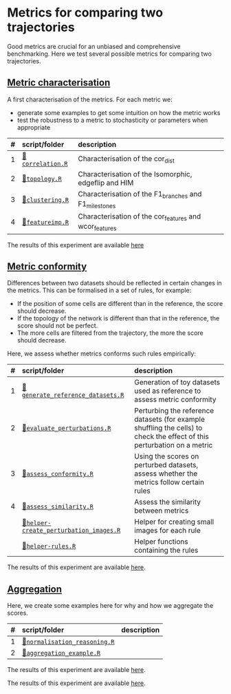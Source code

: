 
# Metrics for comparing two trajectories

Good metrics are crucial for an unbiased and comprehensive benchmarking.
Here we test several possible metrics for comparing two trajectories.

## [Metric characterisation](01-metric_characterisation)

A first characterisation of the metrics. For each metric we:

  - generate some examples to get some intuition on how the metric works
  - test the robustness to a metric to stochasticity or parameters when
    appropriate

| \# | script/folder                                                   | description                                                                |
| :- | :-------------------------------------------------------------- | :------------------------------------------------------------------------- |
| 1  | [📄`correlation.R`](01-metric_characterisation/01-correlation.R) | Characterisation of the cor<sub>dist</sub>                                 |
| 2  | [📄`topology.R`](01-metric_characterisation/02-topology.R)       | Characterisation of the Isomorphic, edgeflip and HIM                       |
| 3  | [📄`clustering.R`](01-metric_characterisation/03-clustering.R)   | Characterisation of the F1<sub>branches</sub> and F1<sub>milestones</sub>  |
| 4  | [📄`featureimp.R`](01-metric_characterisation/04-featureimp.R)   | Characterisation of the cor<sub>features</sub> and wcor<sub>features</sub> |

The results of this experiment are available
[here](https://github.com/dynverse/dynbenchmark_results/tree/master/02-metrics/01-metric_characterisation)

## [Metric conformity](02-metric_conformity)

Differences between two datasets should be reflected in certain changes
in the metrics. This can be formalised in a set of rules, for example:

  - If the position of some cells are different than in the reference,
    the score should decrease.
  - If the topology of the network is different than that in the
    reference, the score should not be perfect.
  - The more cells are filtered from the trajectory, the more the score
    should decrease.

Here, we assess whether metrics conforms such rules
empirically:

| \# | script/folder                                                                                      | description                                                                                                              |
| :- | :------------------------------------------------------------------------------------------------- | :----------------------------------------------------------------------------------------------------------------------- |
| 1  | [📄`generate_reference_datasets.R`](02-metric_conformity/01-generate_reference_datasets.R)          | Generation of toy datasets used as reference to assess metric conformity                                                 |
| 2  | [📄`evaluate_perturbations.R`](02-metric_conformity/02-evaluate_perturbations.R)                    | Perturbing the reference datasets (for example shuffling the cells) to check the effect of this perturbation on a metric |
| 3  | [📄`assess_conformity.R`](02-metric_conformity/03-assess_conformity.R)                              | Using the scores on perturbed datasets, assess whether the metrics follow certain rules                                  |
| 4  | [📄`assess_similarity.R`](02-metric_conformity/04-assess_similarity.R)                              | Assess the similarity between metrics                                                                                    |
|    | [📄`helper-create_perturbation_images.R`](02-metric_conformity/helper-create_perturbation_images.R) | Helper for creating small images for each rule                                                                           |
|    | [📄`helper-rules.R`](02-metric_conformity/helper-rules.R)                                           | Helper functions containing the rules                                                                                    |

The results of this experiment are available
[here](https://github.com/dynverse/dynbenchmark_results/tree/master/02-metrics/02-metric_conformity).

## [Aggregation](03-aggregation)

Here, we create some examples here for why and how we aggregate the
scores.

| \# | script/folder                                                               | description |
| :- | :-------------------------------------------------------------------------- | :---------- |
| 1  | [📄`normalisation_reasoning.R`](03-aggregation/01-normalisation_reasoning.R) |             |
| 2  | [📄`aggregation_example.R`](03-aggregation/02-aggregation_example.R)         |             |

The results of this experiment are available
[here](https://github.com/dynverse/dynbenchmark_results/tree/master/02-metrics/03-aggregation).

The results of this experiment are available
[here](https://github.com/dynverse/dynbenchmark_results/tree/master/02-metrics).
